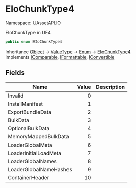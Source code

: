 # EIoChunkType4

Namespace: UAssetAPI.IO

EIoChunkType in UE4

```csharp
public enum EIoChunkType4
```

Inheritance [Object](https://docs.microsoft.com/en-us/dotnet/api/system.object) → [ValueType](https://docs.microsoft.com/en-us/dotnet/api/system.valuetype) → [Enum](https://docs.microsoft.com/en-us/dotnet/api/system.enum) → [EIoChunkType4](./uassetapi.io.eiochunktype4.md)<br>
Implements [IComparable](https://docs.microsoft.com/en-us/dotnet/api/system.icomparable), [IFormattable](https://docs.microsoft.com/en-us/dotnet/api/system.iformattable), [IConvertible](https://docs.microsoft.com/en-us/dotnet/api/system.iconvertible)

## Fields

| Name | Value | Description |
| --- | --: | --- |
| Invalid | 0 |  |
| InstallManifest | 1 |  |
| ExportBundleData | 2 |  |
| BulkData | 3 |  |
| OptionalBulkData | 4 |  |
| MemoryMappedBulkData | 5 |  |
| LoaderGlobalMeta | 6 |  |
| LoaderInitialLoadMeta | 7 |  |
| LoaderGlobalNames | 8 |  |
| LoaderGlobalNameHashes | 9 |  |
| ContainerHeader | 10 |  |

